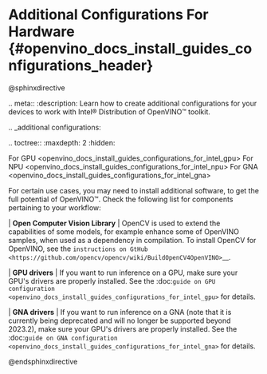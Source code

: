 # Additional Configurations For Hardware {#openvino_docs_install_guides_configurations_header}

@sphinxdirective

.. meta::
   :description: Learn how to create additional configurations for your devices 
                 to work with Intel® Distribution of OpenVINO™ toolkit.

.. _additional configurations:

.. toctree::
   :maxdepth: 2
   :hidden:
 
   For GPU <openvino_docs_install_guides_configurations_for_intel_gpu>
   For NPU <openvino_docs_install_guides_configurations_for_intel_npu>
   For GNA <openvino_docs_install_guides_configurations_for_intel_gna>


For certain use cases, you may need to install additional software, to get the full 
potential of OpenVINO™. Check the following list for components pertaining to your 
workflow:

| **Open Computer Vision Library**
|   OpenCV is used to extend the capabilities of some models, for example enhance some of
    OpenVINO samples, when used as a dependency in compilation. To install OpenCV for OpenVINO, see the 
    `instructions on GtHub <https://github.com/opencv/opencv/wiki/BuildOpenCV4OpenVINO>`__.

| **GPU drivers**
|   If you want to run inference on a GPU, make sure your GPU's drivers are properly installed.
    See the :doc:`guide on GPU configuration <openvino_docs_install_guides_configurations_for_intel_gpu>`
    for details.

| **GNA drivers**
|   If you want to run inference on a GNA (note that it is currently being deprecated and will no longer
    be supported beyond 2023.2), make sure your GPU's drivers are properly installed. See the 
    :doc:`guide on GNA configuration <openvino_docs_install_guides_configurations_for_intel_gna>`
    for details.


@endsphinxdirective

